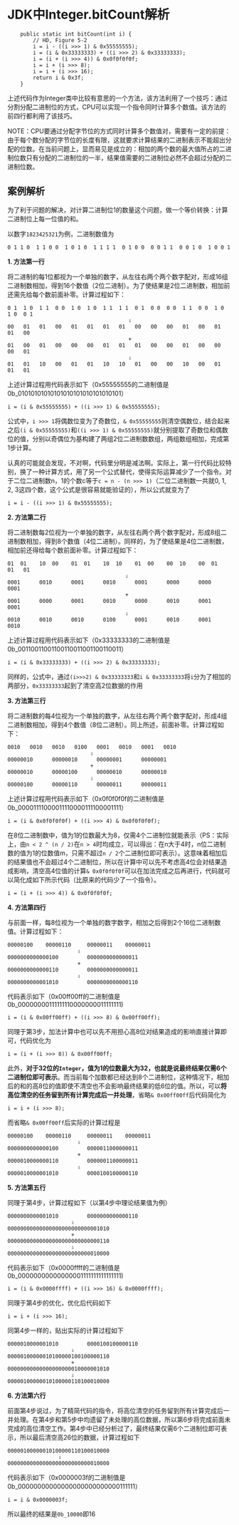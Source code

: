 # JDK中Integer.bitCount解析

```
    public static int bitCount(int i) {
        // HD, Figure 5-2
        i = i - ((i >>> 1) & 0x55555555);
        i = (i & 0x33333333) + ((i >>> 2) & 0x33333333);
        i = (i + (i >>> 4)) & 0x0f0f0f0f;
        i = i + (i >>> 8);
        i = i + (i >>> 16);
        return i & 0x3f;
    }
```

上述代码作为Integer类中比较有意思的一个方法，该方法利用了一个技巧：通过分割分配二进制位的方式，CPU可以实现一个指令同时计算多个数值。该方法的前四行都利用了该技巧。

NOTE：CPU要通过分配字节位的方式同时计算多个数值对，需要有一定的前提：由于每个数分配的字节位的长度有限，这就要求计算结果的二进制表示不能超出分配的位数。在当前问题上，显而易见是成立的：相加的两个数的最大值所占的二进制位数只有分配的二进制位的一半，结果值需要的二进制位必然不会超过分配的二进制位数。



## 案例解析

为了利于问题的解决，对计算二进制位1的数量这个问题，做一个等价转换：计算二进制位上每一位值的和。

以数字`‭1823425321‬`为例，二进制数值为

```
‭0 1 1 0  1 1 0 0  1 0 1 0  1 1 1 1  0 1 0 0  0 0 1 1  0 0 1 0  1 0 0 1‬
```

**1. 方法第一行**

将二进制的每1位都视为一个单独的数字，从左往右两个两个数字配对，形成16组二进制数相加，得到16个数值（2位二进制）。为了使结果是2位二进制数，相加前还需先给每个数前面补零。计算过程如下：

```
‭0 1  1 0  1 1  0 0  1 0  1 0  1 1  1 1  0 1  0 0  0 0  1 1  0 0  1 0  1 0  0 1‬     
                                      ⇩  
00   01   01   00   01   01   01   01   00   00   00   01   00   01   01   00
                                      +
01   00   01   00   00   00   01   01   01   00   00   01   00   00   00   01
                                      ⇩
01   01   10   00   01   01   10   10   01   00   00   10   00   01   01   01
```

上述计算过程用代码表示如下（0x55555555的二进制值是0b_01010101010101010101010101010101）

```
i = (i & 0x55555555) + ((i >>> 1) & 0x55555555);
```

公式中，`i >>> 1`将偶数位变为了奇数位，`& 0x55555555`则清空偶数位，结合起来之后`(i & 0x55555555)`和`((i >>> 1) & 0x55555555)`就分别提取了奇数位和偶数位的值，分别以奇偶位为基构建了两组2位二进制数数组，两组数组相加，完成第1步计算。

认真的可能就会发现，不对啊，代码里分明是减法啊。实际上，第一行代码比较特别，换了一种计算方式，用了另一个公式替代，使得实际运算减少了一个指令。对于二位二进制数n，1的个数c等于`c = n - (n >>> 1)`（二位二进制数一共就0, 1, 2, 3这四个数，这个公式是很容易就能验证的），所以公式就变为了

```
i = i - ((i >>> 1) & 0x55555555);
```



**2. 方法第二行**

将二进制数每2位视为一个单独的数字，从左往右两个两个数字配对，形成8组二进制数相加，得到8个数值（4位二进制）。同样的，为了使结果是4位二进制数，相加前还得给每个数前面补零。计算过程如下：

```
01  01    10  00    01  01    10  10    01  00    00  10    00  01    01   01
                                     ⇩  
0001      0010      0001      0010      0001      0000      0000      0001
                                     +
0001      0000      0001      0010      0000      0010      0001      0001
                                     ⇩
0010      0010      0010      0100      0001      0010      0001      0010
```

上述计算过程用代码表示如下（0x33333333的二进制值是0b_0011001100110011001100110011‬0011）

```
i = (i & 0x33333333) + ((i >>> 2) & 0x33333333);
```

同样的，公式中，通过`(i>>>2) & 0x33333333`和`i & 0x33333333`将`i`分为了相加的两部分，`0x33333333`起到了清空高2位数据的作用



**3. 方法第三行**

将二进制数的每4位视为一个单独的数字，从左往右两个两个数字配对，形成4组二进制数相加，得到4个数值（8位二进制）。同上所述，前面补零。计算过程如下：

```
0010   0010   0010   0100   0001   0010   0001   0010
                          ⇩
00000010      00000010      00000001      00000001
                          +
00000010      00000100      00000010      00000010
                          ⇩
00000100      00000110      00000011      00000011
```

上述计算过程用代码表示如下（0x0f0f0f0f的二进制值是0b_00001111000011110000111100001111‬）

```
i = (i & 0x0f0f0f0f) + ((i >>> 4) & 0x0f0f0f0f);
```

在8位二进制数中，值为1的位数最大为8，仅需4个二进制位就能表示（PS：实际上，由`n < 2 ^ (n / 2)`在`n > 4`时均成立，可以得出：在n大于4时，n位二进制数的值为1的位数值m，只需不超过`n / 2`个二进制位即可表示）。这意味着相加后的结果值也不会超过4个二进制位，所以在计算中可以先不考虑高4位会对结果造成影响，清空高4位值的计算`& 0x0f0f0f0f`可以在加法完成之后再进行，代码就可以简化成如下所示代码（比原来的代码少了一个指令）。

```
i = (i + (i >>> 4)) & 0x0f0f0f0f;
```



**4. 方法第四行**

与前面一样，每8位视为一个单独的数字数字，相加之后得到2个16位二进制数值。计算过程如下：

```
00000100    00000110     00000011    00000011
                      ⇩
0000000000000100         0000000000000011
                      +
0000000000000110         0000000000000011
                      ⇩
0000000000001010         0000000000000110
```

代码表示如下（0x00ff00ff的二进制值是0b_00000000111111110000000011111111)

```
i = (i & 0x00ff00ff) + ((i >>> 8) & 0x00ff00ff);
```

同理于第3步，加法计算中也可以先不用担心高8位对结果造成的影响直接计算即可，代码优化为

```
i = (i + (i >>> 8)) & 0x00ff00ff;
```

此外，**对于32位的`Integer`，值为1的位数最大为32，也就是说最终结果仅需6个二进制位即可表示**。而当前每个加数都已经达到8个二进制位，这种情况下，相加后的和的高8位的值即使不清空也不会影响最终结果的低6位的值。所以，可以**将高位清空的任务留到所有计算完成后一并处理**，省略`& 0x00ff00ff`后代码简化为

```
i = i + (i >>> 8);
```

而省略`& 0x00ff00ff`后实际的计算过程是

```
00000100    00000110     00000011    00000011
                      ⇩
0000000000000100         0000011000000011
                      +
0000010000000110         0000001100000011
                      ⇩
0000010000001010         0000100100000110
```



**5. 方法第五行**

同理于第4步，计算过程如下（以第4步中理论结果值为例）

```
0000000000001010         0000000000000110
                    ⇩
00000000000000000000000000001010
                    +
00000000000000000000000000000110
                    ⇩
00000000000000000000000000010000
```

代码表示如下（0x0000ffff的二进制值是0b_00000000000000001111111111111111)

```
i = (i & 0x0000ffff) + ((i >>> 16) & 0x0000ffff);
```

同理于第4步的优化，优化后代码如下

```
i = i + (i >>> 16);
```

同第4步一样的，贴出实际的计算过程如下

```
0000010000001010         0000100100000110
                    ⇩
00000100000010100000100100000110
                    +
00000000000000000000010000001010
                    ⇩
00000100000010100000110100010000
```



**6. 方法第六行**

前面第4步说过，为了精简代码的指令，将高位清空的任务留到所有计算完成后一并处理。在第4步和第5步中均遗留了未处理的高位数据，所以第6步将完成前面未完成的高位清空工作。第4步中已经分析过了，最终结果仅需6个二进制位即可表示，所以最后清空高26位的数据，计算过程如下

```
00000100000010100000110100010000
                ⇩
00000000000000000000000000010000
```

代码表示如下（0x0000003f的二进制值是0b_00000000000000000000000000111111）

```
i = i & 0x0000003f;
```



所以最终的结果是`0b_10000`即16